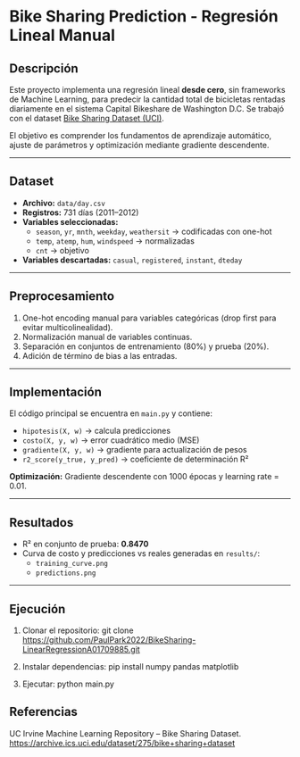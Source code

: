 # Bike Sharing Prediction - Regresión Lineal Manual

## Descripción
Este proyecto implementa una regresión lineal **desde cero**, sin frameworks de Machine Learning, para predecir la cantidad total de bicicletas rentadas diariamente en el sistema Capital Bikeshare de Washington D.C. Se trabajó con el dataset [Bike Sharing Dataset (UCI)](https://archive.ics.uci.edu/ml/datasets/bike+sharing+dataset).

El objetivo es comprender los fundamentos de aprendizaje automático, ajuste de parámetros y optimización mediante gradiente descendente.

---

## Dataset
- **Archivo:** `data/day.csv`
- **Registros:** 731 días (2011–2012)
- **Variables seleccionadas:**
  - `season`, `yr`, `mnth`, `weekday`, `weathersit` → codificadas con one-hot
  - `temp`, `atemp`, `hum`, `windspeed` → normalizadas
  - `cnt` → objetivo
- **Variables descartadas:** `casual`, `registered`, `instant`, `dteday`

---

## Preprocesamiento
1. One-hot encoding manual para variables categóricas (drop first para evitar multicolinealidad).
2. Normalización manual de variables continuas.
3. Separación en conjuntos de entrenamiento (80%) y prueba (20%).
4. Adición de término de bias a las entradas.

---

## Implementación
El código principal se encuentra en `main.py` y contiene:
- `hipotesis(X, w)` → calcula predicciones
- `costo(X, y, w)` → error cuadrático medio (MSE)
- `gradiente(X, y, w)` → gradiente para actualización de pesos
- `r2_score(y_true, y_pred)` → coeficiente de determinación R²

**Optimización:** Gradiente descendente con 1000 épocas y learning rate = 0.01.

---

## Resultados
- R² en conjunto de prueba: **0.8470**
- Curva de costo y predicciones vs reales generadas en `results/`:
  - `training_curve.png`
  - `predictions.png`

---

## Ejecución
1. Clonar el repositorio:
git clone https://github.com/PaulPark2022/BikeSharing-LinearRegressionA01709885.git

2. Instalar dependencias:
pip install numpy pandas matplotlib

3. Ejecutar:
python main.py

## Referencias
UC Irvine Machine Learning Repository – Bike Sharing Dataset. https://archive.ics.uci.edu/dataset/275/bike+sharing+dataset 
